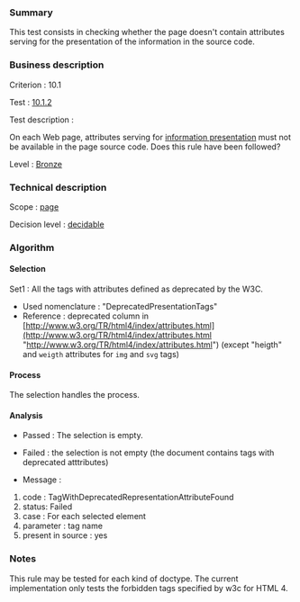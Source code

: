 ### Summary

This test consists in checking whether the page doesn't contain
attributes serving for the presentation of the information in the source
code.

### Business description

Criterion : 10.1

Test : [10.1.2](http://www.braillenet.org/accessibilite/referentiel-aw21-en/index.php#test-10-1-2)

Test description :

On each Web page, attributes serving for [information
presentation](http://www.braillenet.org/accessibilite/referentiel-aw21-en/glossaire.php#mPresInfo)
must not be available in the page source code. Does this rule have been
followed?

Level : [Bronze](/en/category/rules-design/accessiweb-11/level/bronze)

### Technical description

Scope : [page](/en/category/rules-design/accessiweb-11/scope/page)

Decision level :
[decidable](/en/category/rules-design/accessiweb-11/decision-level/decidable)

### Algorithm

#### Selection

Set1 : All the tags with attributes defined as deprecated by the W3C.

-   Used nomenclature : "DeprecatedPresentationTags"
-   Reference : deprecated column in
    [http://www.w3.org/TR/html4/index/attributes.html](http://www.w3.org/TR/html4/index/attributes.html "http://www.w3.org/TR/html4/index/attributes.html")
    (except "heigth" and `weigth` attributes for `img` and `svg` tags)

#### Process

The selection handles the process.

#### Analysis

-   Passed : The selection is empty.

-   Failed : the selection is not empty (the document contains tags with
    deprecated atttributes)

-   Message :

1.  code : TagWithDeprecatedRepresentationAttributeFound
2.  status: Failed
3.  case : For each selected element
4.  parameter : tag name
5.  present in source : yes

### Notes

This rule may be tested for each kind of doctype. The current
implementation only tests the forbidden tags specified by w3c for HTML
4.
